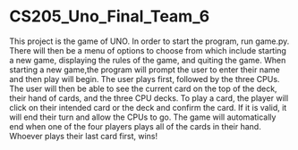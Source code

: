 # CS205_Uno_Final_Team_6
This project is the game of UNO. In order to start the program, run game.py.
There will then be a menu of options to choose from which include starting a new game,
displaying the rules of the game, and quiting the game. When starting a new game,the program
will prompt the user to enter their name and then play will begin. The user plays
first, followed by the three CPUs. The user will then be able to see the current card
on the top of the deck, their hand of cards, and the three CPU decks. To play a card, the player 
will click on their intended card or the deck and confirm the card. If it is valid, it will end 
their turn and allow the CPUs to go. The game will automatically end when one of the four players 
plays all of the cards in their hand. Whoever plays their last card first, wins!
